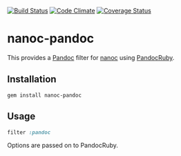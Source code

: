 [![Build Status](https://travis-ci.org/nanoc/nanoc-pandoc.png)](https://travis-ci.org/nanoc/nanoc-pandoc)
[![Code Climate](https://codeclimate.com/github/nanoc/nanoc-pandoc.png)](https://codeclimate.com/github/nanoc/nanoc-pandoc)
[![Coverage Status](https://coveralls.io/repos/nanoc/nanoc-pandoc/badge.png?branch=master)](https://coveralls.io/r/nanoc/nanoc-pandoc)

# nanoc-pandoc

This provides a [Pandoc](http://johnmacfarlane.net/pandoc/) filter for [nanoc](http://nanoc.ws) using [PandocRuby](https://github.com/alphabetum/pandoc-ruby).

## Installation

`gem install nanoc-pandoc`

## Usage

```ruby
filter :pandoc
```

Options are passed on to PandocRuby.
